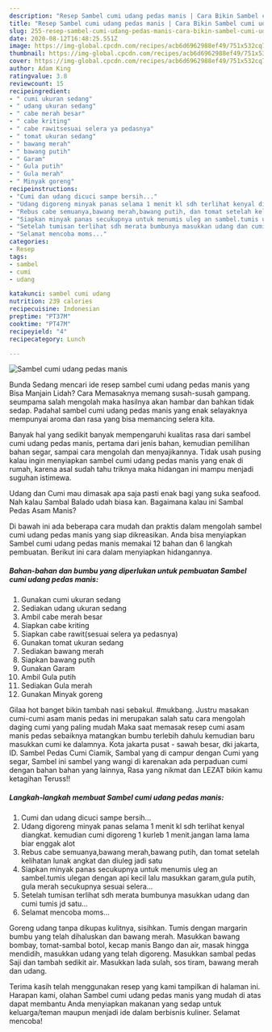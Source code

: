 ```yaml
---
description: "Resep Sambel cumi udang pedas manis | Cara Bikin Sambel cumi udang pedas manis Yang Bisa Manjain Lidah"
title: "Resep Sambel cumi udang pedas manis | Cara Bikin Sambel cumi udang pedas manis Yang Bisa Manjain Lidah"
slug: 255-resep-sambel-cumi-udang-pedas-manis-cara-bikin-sambel-cumi-udang-pedas-manis-yang-bisa-manjain-lidah
date: 2020-08-12T16:48:25.551Z
image: https://img-global.cpcdn.com/recipes/acb6d6962988ef49/751x532cq70/sambel-cumi-udang-pedas-manis-foto-resep-utama.jpg
thumbnail: https://img-global.cpcdn.com/recipes/acb6d6962988ef49/751x532cq70/sambel-cumi-udang-pedas-manis-foto-resep-utama.jpg
cover: https://img-global.cpcdn.com/recipes/acb6d6962988ef49/751x532cq70/sambel-cumi-udang-pedas-manis-foto-resep-utama.jpg
author: Adam King
ratingvalue: 3.8
reviewcount: 15
recipeingredient:
- " cumi ukuran sedang"
- " udang ukuran sedang"
- " cabe merah besar"
- " cabe kriting"
- " cabe rawitsesuai selera ya pedasnya"
- " tomat ukuran sedang"
- " bawang merah"
- " bawang putih"
- " Garam"
- " Gula putih"
- " Gula merah"
- " Minyak goreng"
recipeinstructions:
- "Cumi dan udang dicuci sampe bersih..."
- "Udang digoreng minyak panas selama 1 menit kl sdh terlihat kenyal diangkat. kemudian cumi digoreng 1 kurleb 1 menit.jangan lama lama biar enggak alot"
- "Rebus cabe semuanya,bawang merah,bawang putih, dan tomat setelah kelihatan lunak angkat dan diuleg jadi satu"
- "Siapkan minyak panas secukupnya untuk menumis uleg an sambel.tumis ulegan dengan api kecil lalu masukkan garam,gula putih, gula merah secukupnya sesuai selera..."
- "Setelah tumisan terlihat sdh merata bumbunya masukkan udang dan cumi tumis jd satu..."
- "Selamat mencoba moms..."
categories:
- Resep
tags:
- sambel
- cumi
- udang

katakunci: sambel cumi udang 
nutrition: 239 calories
recipecuisine: Indonesian
preptime: "PT37M"
cooktime: "PT47M"
recipeyield: "4"
recipecategory: Lunch

---
```



![Sambel cumi udang pedas manis](https://img-global.cpcdn.com/recipes/acb6d6962988ef49/751x532cq70/sambel-cumi-udang-pedas-manis-foto-resep-utama.jpg)

Bunda Sedang mencari ide resep sambel cumi udang pedas manis yang Bisa Manjain Lidah? Cara Memasaknya memang susah-susah gampang. seumpama salah mengolah maka hasilnya akan hambar dan bahkan tidak sedap. Padahal sambel cumi udang pedas manis yang enak selayaknya mempunyai aroma dan rasa yang bisa memancing selera kita.

Banyak hal yang sedikit banyak mempengaruhi kualitas rasa dari sambel cumi udang pedas manis, pertama dari jenis bahan, kemudian pemilihan bahan segar, sampai cara mengolah dan menyajikannya. Tidak usah pusing kalau ingin menyiapkan sambel cumi udang pedas manis yang enak di rumah, karena asal sudah tahu triknya maka hidangan ini mampu menjadi suguhan istimewa.

Udang dan Cumi mau dimasak apa saja pasti enak bagi yang suka seafood. Nah kalau Sambal Balado udah biasa kan. Bagaimana kalau ini Sambal Pedas Asam Manis?


Di bawah ini ada beberapa cara mudah dan praktis dalam mengolah sambel cumi udang pedas manis yang siap dikreasikan. Anda bisa menyiapkan Sambel cumi udang pedas manis memakai 12 bahan dan 6 langkah pembuatan. Berikut ini cara dalam menyiapkan hidangannya.

<!--inarticleads1-->

##### Bahan-bahan dan bumbu yang diperlukan untuk pembuatan Sambel cumi udang pedas manis:

1. Gunakan  cumi ukuran sedang
1. Sediakan  udang ukuran sedang
1. Ambil  cabe merah besar
1. Siapkan  cabe kriting
1. Siapkan  cabe rawit(sesuai selera ya pedasnya)
1. Gunakan  tomat ukuran sedang
1. Sediakan  bawang merah
1. Siapkan  bawang putih
1. Gunakan  Garam
1. Ambil  Gula putih
1. Sediakan  Gula merah
1. Gunakan  Minyak goreng


Gilaa hot banget bikin tambah nasi sebakul. #mukbang. Justru masakan cumi-cumi asam manis pedas ini merupakan salah satu cara mengolah daging cumi yang paling mudah Maka saat memasak resep cumi asam manis pedas sebaiknya matangkan bumbu terlebih dahulu kemudian baru masukkan cumi ke dalamnya. Kota jakarta pusat - sawah besar, dki jakarta, ID. Sambel Pedas Cumi Ciamik, Sambal yang di campur dengan Cumi yang segar, Sambel ini sambel yang wangi di karenakan ada perpaduan cumi dengan bahan bahan yang lainnya, Rasa yang nikmat dan LEZAT bikin kamu ketagihan Teruss!! 

<!--inarticleads2-->

##### Langkah-langkah membuat Sambel cumi udang pedas manis:

1. Cumi dan udang dicuci sampe bersih...
1. Udang digoreng minyak panas selama 1 menit kl sdh terlihat kenyal diangkat. kemudian cumi digoreng 1 kurleb 1 menit.jangan lama lama biar enggak alot
1. Rebus cabe semuanya,bawang merah,bawang putih, dan tomat setelah kelihatan lunak angkat dan diuleg jadi satu
1. Siapkan minyak panas secukupnya untuk menumis uleg an sambel.tumis ulegan dengan api kecil lalu masukkan garam,gula putih, gula merah secukupnya sesuai selera...
1. Setelah tumisan terlihat sdh merata bumbunya masukkan udang dan cumi tumis jd satu...
1. Selamat mencoba moms...


Goreng udang tanpa dikupas kulitnya, sisihkan. Tumis dengan margarin bumbu yang telah dihaluskan dan bawang merah. Masukkan bawang bombay, tomat-sambal botol, kecap manis Bango dan air, masak hingga mendidih, masukkan udang yang telah digoreng. Masukkan sambal pedas Saji dan tambah sedikit air. Masukkan lada sulah, sos tiram, bawang merah dan udang. 

Terima kasih telah menggunakan resep yang kami tampilkan di halaman ini. Harapan kami, olahan Sambel cumi udang pedas manis yang mudah di atas dapat membantu Anda menyiapkan makanan yang sedap untuk keluarga/teman maupun menjadi ide dalam berbisnis kuliner. Selamat mencoba!
